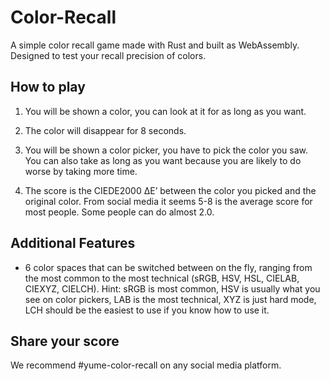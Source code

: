 # Color-Recall

A simple color recall game made with Rust and built as WebAssembly. Designed to test your recall precision of colors.

## How to play

1. You will be shown a color, you can look at it for as long as you want.

2. The color will disappear for 8 seconds.

3. You will be shown a color picker, you have to pick the color you saw. You can also take as long as you want because you are likely to do worse by taking more time.

4. The score is the CIEDE2000 ΔE’ between the color you picked and the original color. From social media it seems 5-8 is the average score for most people. Some people can do almost 2.0.

## Additional Features

- 6 color spaces that can be switched between on the fly, ranging from the most common to the most technical (sRGB, HSV, HSL, CIELAB, CIEXYZ, CIELCH).
  Hint: sRGB is most common, HSV is usually what you see on color pickers, LAB is the most technical, XYZ is just hard mode, LCH should be the easiest to use if you know how to use it.

## Share your score

We recommend #yume-color-recall on any social media platform.
